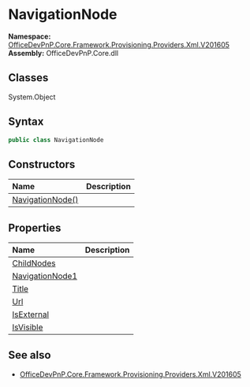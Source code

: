 # NavigationNode

**Namespace:** [OfficeDevPnP.Core.Framework.Provisioning.Providers.Xml.V201605](OfficeDevPnP.Core.Framework.Provisioning.Providers.Xml.V201605.md)  
**Assembly:** OfficeDevPnP.Core.dll  
## Classes
System.Object  
## Syntax
```C#
public class NavigationNode
```
## Constructors
|**Name**|**Description**|
|:-----|:-----|
| [NavigationNode()](NavigationNodeconstructor1details.md) | 
## Properties
|**Name**|**Description**|
|:-----|:-----|
| [ChildNodes](NavigationNode.ChildNodes.md) | 
| [NavigationNode1](NavigationNode.NavigationNode1.md) | 
| [Title](NavigationNode.Title.md) | 
| [Url](NavigationNode.Url.md) | 
| [IsExternal](NavigationNode.IsExternal.md) | 
| [IsVisible](NavigationNode.IsVisible.md) | 
## See also
- [OfficeDevPnP.Core.Framework.Provisioning.Providers.Xml.V201605](OfficeDevPnP.Core.Framework.Provisioning.Providers.Xml.V201605.md)
